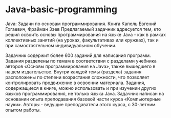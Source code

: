 # Java-basic-programming
Java: Задачи по основам программирования. Книга Капель Евгений Гогаевич, Фрайман Зэев
Предлагаемый задачник адресуется тем, кто решил освоить основы программирования
на языке Java - как в рамках коллективных занятий (на уроках, факультативах
или кружках), так и при самостоятельном индивидуальном обучении.

Задачник содержит более 600 заданий для написания программ.
Задания разделены по темам в соответствии с разделами учебника авторов
«Основы программирования на Java», также вышедшего в нашем издательстве.
Внутри каждой темы (раздела) задания расположены по степени возрастания
сложности, что позволяет контролировать продвижение в освоении материала.
Задания, содержащиеся в книге, можно использовать и при изучении других языков
программирования, не только языка Java.
Задачник написан на основании опыта преподавания базовой части курса
«Компьютерные науки». Авторы - ведущие преподаватели этого курса, с
30-летним опытом работы.
